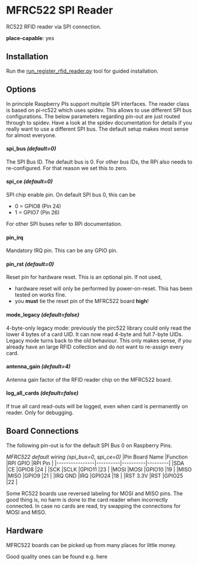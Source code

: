 # MFRC522 SPI Reader

RC522 RFID reader via SPI connection.

**place-capable**: yes

## Installation

Run the [run_register_rfid_reader.py](../coreapps.md#run_register_rfid_reader.py) tool for guided
installation.

## Options

In principle Raspberry PIs support multiple SPI interfaces. The reader
class is based on pi-rc522 which uses spidev. This allows to use
different SPI bus configurations. The below parameters regarding pin-out
are just routed through to spidev. Have a look at the spidev
documentation for details if you really want to use a different SPI bus.
The default setup makes most sense for almost everyone.

#### spi_bus *(default=0)*

The SPI Bus ID. The default bus is 0. For other bus IDs, the RPi also needs to re-configured. For that reason we set this to zero.

#### spi_ce *(default=0)*

SPI chip enable pin. On default SPI bus 0, this can be

- 0 = GPIO8 (Pin 24)
- 1 = GPIO7 (Pin 26)

For other SPI buses refer to RPi documentation.

#### pin_irq

Mandatory IRQ pin. This can be any GPIO pin.

#### pin_rst *(default=0)*

Reset pin for hardware reset. This is an optional pin. If not used,

- hardware reset will only be performed by power-on-reset. This has been tested on works fine.
- you **must** tie the reset pin of the MFRC522 board **high**!

#### mode_legacy *(default=false)*

4-byte-only legacy mode: previously the pirc522 library could only read the lower 4 bytes of a card UID. It can now read 4-byte and full 7-byte UIDs. Legacy mode turns back to the old behaviour. This only makes sense, if you already have an large RFID collection and do not want to re-assign every card.

#### antenna_gain *(default=4)*

Antenna gain factor of the RFID reader chip on the MFRC522 board.

#### log_all_cards *(default=false)*

If true all card read-outs will be logged, even when card is permanently on reader. Only for debugging.

## Board Connections

The following pin-out is for the default SPI Bus 0 on Raspberry Pins.

*MFRC522 default wiring (spi_bus=0, spi_ce=0)*
|Pin Board Name  |Function  |RPI GPIO  |RPI Pin  |
|----------------|----------|----------|---------|
|SDA             |CE        |GPIO8     |24       |
|SCK             |SCLK      |GPIO11    |23       |
|MOSI            |MOSI      |GPIO10    |19       |
|MISO            |MISO      |GPIO9     |21       |
|IRQ GND         |IRQ       |GPIO24    |18       |
|RST 3.3V        |RST       |GPIO25    |22       |

Some RC522 boards use reversed labeling for MOSI and MISO pins. The good
thing is, no harm is done to the card reader when incorrectly connected.
In case no cards are read, try swapping the connections for MOSI and
MISO.

## Hardware

MFRC522 boards can be picked up from many places for little money.

Good quality ones can be found e.g. here
